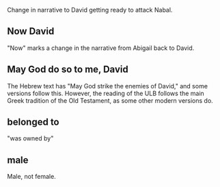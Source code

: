 Change in narrative to David getting ready to attack Nabal.

## Now David ##

"Now" marks a change in the narrative from Abigail back to David.

## May God do so to me, David ##

The Hebrew text has "May God strike the enemies of David," and some versions follow this. However, the reading of the ULB follows the main Greek tradition of the Old Testament, as some other modern versions do.

## belonged to ##

"was owned by"

## male ##

Male, not female.